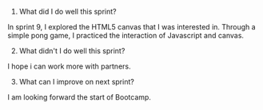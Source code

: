 1. What did I do well this sprint?

In sprint 9, I explored the HTML5 canvas that I was interested in. Through a simple pong game, I practiced the interaction of Javascript and canvas.

2. What didn't I do well this sprint?

I hope i can work more with partners.

3. What can I improve on next sprint?

I am looking forward the start of Bootcamp.
